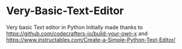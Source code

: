 # Very-Basic-Text-Editor
Very basic Text editor in Python
Initially made thanks to https://github.com/codecrafters-io/build-your-own-x and https://www.instructables.com/Create-a-Simple-Python-Text-Editor/
